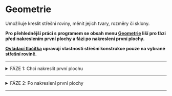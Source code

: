 
<h1>Geometrie</h1>
<p>
Umožňuje kreslit střešní roviny, měnit jejich tvary, rozměry či sklony.
</p>

<p><b>Pro přehlednější práci s programem se obsah menu <u>Geometrie</u> liší pro fázi před nakreslením první plochy a fázi po nakreslení první plochy.</b></p>

<p>
<b><u>Ovládací tlačítka</u> upravují vlastnosti střešní konstrukce pouze na vybrané střešní rovině.</b>
</p>

<hr class="main"> <!-- Vodorovná čára jako oddělovač sekce -->

<details>  <summary>
    <span>FÁZE 1: Chci nakreslit první plochu</span>
  </summary>
  <div class="panel">

<h1>Geometrie</h1>
<p>
Umožňuje kreslit střešní roviny, měnit jejich tvary, rozměry či sklony, taktéž umožňuje nastavit typ skladby střechy.
</p>

<hr class="main"> <!-- Vodorovná čára jako oddělovač sekce -->
<table>
  <tr>
    <td>
      <div style="position: relative; width: 64px; height: 64px;">
        <img src="img/ImportDxfIcon64x64.png" alt="ImportDxfIcon64x64.png" width="64" height="64">
      <div style="position: absolute; bottom: 0; width: 100%; background: none; color: white; font-size: 12px; text-align: center;">
      Podklad
      </div>
      </div>
    </td>
    <td style="vertical-align: middle; font-size: 20px; padding-left: 30px">
      Podklad
    </td>
  </tr>
</table>

<p>Tlačítko <u>Podklad</u> slouží k importu podkladu pro rychlejší kreslení obrysu střechy.</p> 

<p>Po importu pokladu je třeba zkontrolovat jeho rozměry a případně upravit měřítko.</p>

<p><b><u>Úprava měřítka importovaného podkladu</u></b></p>

<ul>
<p><li>
Po kliknutí na mřížku importovaného podkladu je možné měřítko změnit přímo v příslušné buňce v otevřené tabulce. 
</li></p>

<p><li>
Pro úpravu měřítka je taktéž možné použít tlačítko <u>Měřítko</u>, které je umístěno v horní části otevřené tabulky. Pomocí tohoto tlačítka je možné nastavit měřítko podkladu pomocí zvolené hrany, u které známe její skutečné rozměry.
</li></p>
</ul>

{{ modal_video_button("img/VideoImportDXF.mp4") }}

<hr class="main"> <!-- Vodorovná čára jako oddělovač sekce -->

<table>
  <tr>
    <td>
      <div style="position: relative; width: 64px; height: 64px;">
        <img src="img/TiledAreaGeneralIcon64x64.png" alt="TiledAreaGeneralIcon64x64.png" width="64" height="64">
      <div style="position: absolute; bottom: 0; width: 100%; background: none; color: white; font-size: 12px; text-align: center;">
      Plocha
      </div>
      </div>
    </td>
    <td style="vertical-align: middle; font-size: 20px; padding-left: 30px">
      Plocha
    </td>
  </tr>
</table>

<p>
Tlačítko <u>Plocha</u> slouží k zakreslení půdorysného obrysu střešní roviny. Střešní roviny lze kreslit pomocí předdefinovaných tvarů ploch:
</p>

<table>
  <tr>
    <td>
      <div style="position: relative; width: 55px; height: 55px;">
        <img src="img/GeneralLoopIcon64x64.png" alt="GeneralLoopIcon64x64.png" width="55" height="55">
      <div style="position: absolute; bottom: 0; width: 100%; background: none; color: white; font-size: 10px; text-align: center;">
      Obecný
      </div>
      </div>
    </td>
    <td>
      <div style="position: relative; width: 55px; height: 55px;">
        <img src="img/ClassRectLoopIcon64x64.png" alt="ClassRectLoopIcon64x64.png" width="55" height="55">
      <div style="position: absolute; bottom: 0; width: 100%; background: none; color: white; font-size: 10px; text-align: center;">
      Obdélník
      </div>
      </div>
    </td>
    <td>
      <div style="position: relative; width: 55px; height: 55px;">
        <img src="img/ClassTriangleLoopIcon64x64.png" alt="ClassTriangleLoopIcon64x64.png" width="55" height="55">
      <div style="position: absolute; bottom: 0; width: 100%; background: none; color: white; font-size: 10px; text-align: center;">
      Trojúhelník
      </div>
      </div>
    </td>
    <td>
      <div style="position: relative; width: 55px; height: 55px;">
        <img src="img/ClassTrapezoidLoopIcon64x64.png" alt="ClassTrapezoidLoopIcon64x64.png" width="55" height="55">
      <div style="position: absolute; bottom: 0; width: 100%; background: none; color: white; font-size: 10px; text-align: center;">
      Lichoběžník
      </div>
      </div>
    </td>
    <td style="vertical-align: middle; font-size: 20px; padding-left: 30px">
      ... a další
    </td>
  </tr>
</table>

<p>
Po zakreslení či vložení plochy je možné v závislosti na typu plochy upravovat její rozměry a sklon, a také výšku i směr okapové hrany v příslušné otevřené tabulce.
</p>

<hr> <!-- Vodorovná čára jako oddělovač sekce -->

<table>
    <tr>
      <td>
        <div style="position: relative; width: 64px; height: 64px;">
          <img src="img/GeneralLoopIcon64x64.png" alt="GeneralLoopIcon64x64.png" width="64" height="64">
          <div style="position: absolute; bottom: 0; width: 100%; background: none; color: white; font-size: 12px; text-align: center;">
            Obecný
          </div>
        </div>
      </td>
      <td style="vertical-align: middle; font-size: 20px; padding-left: 30px">
        Obecný
      </td>
    </tr>
  </table>

  <p>Tlačítkem <u>Obecný</u> je možné kreslit střešní rovinu libovolného tvaru, přičemž kreslení je možné jednak v půdorysné rovině, ale také ve 3D prostoru. K tomu lze využít:</p>

  <p><b><u>Volné kreslení pomocí kurzoru (lze i ve 3D prostoru)</u></b></p>
  <ul>
    <li><p>Hrany lze kreslit volným klikáním do modelovacího prostoru.</p></li>
    <li><p>Během kreslení hran v půdorysné rovině je možné využít funkce zarovnávání kurzoru podle směrů os X a Y, případně zarovnávání kurzoru kolmo k poslední zadané hraně.</p></li>
    <li><p><b>Při kreslení střešní plochy ve 3D prostoru je třeba využít koncových bodů již namodelovaných střešních ploch a poté změnit typ plochy PROMÍTÁNÍ -> OBECNÝ</b>.
  </ul>

{{ modal_video_button("img/VideoPlanes3D.mp4") }}

  <p><b><u>Globální souřadnice vrcholů polygonu</u></b></p>
  <ul>
    <li><p>Globální souřadnice pro následující vrchol se zapíší ve formátu "X;Y", tedy např. <b>2;4</b></p></li>
  </ul>

{{ modal_video_button("img/VideoPlanesGlobal.mp4") }}

  <p><b><u>Relativní souřadnice vrcholů polygonu</u></b></p>
  <ul>
    <li><p>Relativní souřadnice pro následující vrchol se zapíší ve formátu "@X;Y", tedy např. <b>@2;4</b></p></li>
  </ul>

{{ modal_video_button("img/VideoPlanesRelative.mp4") }}

  <p><b><u>Polární souřadnice vrcholů polygonu</u></b></p>
  <ul>
    <li><p>Polární souřadnice pro následující vrchol se zapíší ve formátu "&gt;alfa;L", tedy např. <b>&gt;135;6</b></p></li>
    <li><p>Zadávaný úhel se odměřuje o kladného směru globální osy X proti směru hodinových ručiček.</p></li>
  </ul>

{{ modal_video_button("img/VideoPlanesPolar.mp4") }}

  <p>Poslední vložený bod je možné smazat pomocí klávesy <b><u>DELETE</u></b>.</p>

<hr> <!-- Vodorovná čára jako oddělovač sekce -->

<table>
  <tr>
    <td>
      <div style="position: relative; width: 64px; height: 64px;">
        <img src="img/ClassRectLoopIcon64x64.png" alt="ClassRectLoopIcon64x64.png" width="64" height="64">
      <div style="position: absolute; bottom: 0; width: 100%; background: none; color: white; font-size: 12px; text-align: center;">
      Obdélník
      </div>
      </div>
    </td>
    <td style="vertical-align: middle; font-size: 20px; padding-left: 30px">
      Obdélník
    </td>
  </tr>
</table>

<p>
Střešní rovinu obdélníkového tvaru lze zadat volným klikáním do půdorysné roviny nebo pomocí jeho rozměrů ve tvaru "X;Y", tedy např. <b>2;4</b>.
</p>

<hr> <!-- Vodorovná čára jako oddělovač sekce -->

<table>
  <tr>
    <td>
      <div style="position: relative; width: 55px; height: 55px;">
        <img src="img/ClassTriangleLoopIcon64x64.png" alt="ClassTriangleLoopIcon64x64.png" width="55" height="55">
      <div style="position: absolute; bottom: 0; width: 100%; background: none; color: white; font-size: 10px; text-align: center;">
      Trojúhelník
      </div>
      </div>
    </td>
    <td>
      <div style="position: relative; width: 55px; height: 55px;">
        <img src="img/ClassTrapezoidLoopIcon64x64.png" alt="ClassTrapezoidLoopIcon64x64.png" width="55" height="55">
      <div style="position: absolute; bottom: 0; width: 100%; background: none; color: white; font-size: 10px; text-align: center;">
      Lichoběžník
      </div>
      </div>
    </td>
    <td style="vertical-align: middle; font-size: 20px; padding-left: 30px">
      ... a další
    </td>
  </tr>
</table>

<p>
Střešní rovinu dalších tvarů lze zadat přímo kliknutím do modelovacího prostoru, následně lze v editační tabulce upravit rozměry.
</p>

<hr class="main"> <!-- Vodorovná čára jako oddělovač sekce -->

<h2>Editace střešních rovin</h2>

<p><b><u>Tabulku pro editaci roviny je možné otevřít kliknutím na zvolenou rovinu.</u></b></p>

<p>
Plochu lze pomocí tlačítek v horní části tabulky kopírovat, smazat, otáčet v půdorysné rovině nebo v rovině plochy, a také posouvat ve všech 3 směrech.
</p>

{{ modal_video_button("img/VideoEditPlanes.mp4") }}

<details>  <summary>
    <span>Další možnosti editace střešních rovin</span>
  </summary>
  <div class="panel">
<h1>Geometrie &gt; Rozměry &gt; Plocha</h1>

  <p> Menu <u><i>Geometrie &gt; Rozměry &gt; Plocha</i></u> přístupné přes kliknutí na zvolenou plochu umožňuje provádět editace střešních rovin přes otevřenou tabulku.

  <p>
  U jednotlivých střešních ploch lze upravovat typ geometrického promítání plochy, rozměry některých tvarů ploch, dále sklon a směr sklonu a také výšku okapové hrany nad půdorysným průmětem roviny.
  </p>
  
  <p>
  Plochu lze pomocí tlačítek v horní části tabulky kopírovat, smazat, otáčet v půdorysné rovině nebo v rovině plochy, a také posouvat ve všech 3 směrech.
  </p>

<hr class="main"> <!-- Vodorovná čára jako oddělovač sekce -->

<table>
    <tr>
      <td>
        <div style="position: relative; width: 64px; height: 64px;">
          <img src="img/LoopEditIcon64x64.png" alt="LoopEditIcon64x64.png" width="64" height="64">
          <div style="position: absolute; bottom: 0; width: 100%; background: none; color: white; font-size: 12px; text-align: center;">
            Geometrie
          </div>
        </div>
      </td>
      <td style="vertical-align: middle; font-size: 20px; padding-left: 30px">
        Geometrie
      </td>
    </tr>
  </table>

  <p>
  Tlačítko <u>Geometrie</u> umožňuje u příslušné střešní roviny provádět další úpravy geometrie. 
  </p>

  <p>
  <b>
  Úpravy je možné provádět po kliknutí na hranu přislušné plochy, u rovin zakreslených pomocí Obecného tvaru je možné využít i některá ze žlutých tlačítek zobrazených u hran.
  </b>
  </p>

  <p><b><u>Roviny zakreslenené pomocí předdefinovaných tvarů</u></b></p>
  
  <ul>
  <li>
  <p>
  U rovin zakreselných pomocí předdefinovaných tvarů (Obdélník, Trojúhelník, Lichoběžník, ...) je možné změnit typ geometrického tvaru a rozměry, případně plochu otáčet kolem roviny Z.
  </p>
  </li>
  </ul>

  <p><b><u>Roviny zakreslené pomocí Obecného tvaru</u></b></p>

  <ul>
  <li>
  <p>
  U rovin zakreselných pomocí Obecného tvar je možné po kliknutí na hranu plochy změnit typ jejího geometrického tvaru (a následně upravovat rozměry), případně plochu otáčet kolem roviny Z.
  </p>
  </li>
  <li>
  <p>
  Po kliknutí na jeden z rohových bodů (zobrazeny červeným křížkem) je možné tomuto bodu v příslušné tabulce upravit pozici v Globálních souřadnicích.
  Tyto body lze na hranu také přidávat pomocí žlutého tlačítka Přidat 
  <img src="img/AddButtonRound.png" alt="AddButtonRound.png" width="20">.

  </ul>

  <hr class="main"> <!-- Vodorovná čára jako oddělovač sekce -->

  <table>
    <tr>
      <td>
        <div style="position: relative; width: 64px; height: 64px;">
          <img src="img/ActionsIcon64x64.png" alt="ActionsIcon64x64.png" width="64" height="64">
          <div style="position: absolute; bottom: 0; width: 100%; background: none; color: white; font-size: 12px; text-align: center;">
            Akce
          </div>
        </div>
      </td>
      <td style="vertical-align: middle; font-size: 20px; padding-left: 30px">
        Akce
      </td>
    </tr>
  </table>

  <p>
  Tlačítkem <u>Akce</u> je možné provádět úpravu pozice a orientace střešní roviny.
  </p>

  <p>
  Roviny je možné otáčet kolem hlavních os X,Y a Z, dále je možné upravit jejich pozici nebo je převrátit.
  </p>
  </div>
  </details>

<hr class="main"> <!-- Vodorovná čára jako oddělovač sekce -->

<table>
  <tr>
    <td>
      <div style="position: relative; width: 64px; height: 64px;">
        <img src="img/ClassRectLoopIcon64x64.png" alt="ClassRectLoopIcon64x64.png" width="64" height="64">
      <div style="position: absolute; bottom: 0; width: 100%; background: none; color: white; font-size: 12px; text-align: center;">
      Otvor
      </div>
      </div>
    </td>
    <td style="vertical-align: middle; font-size: 20px; padding-left: 30px">
      Otvor
    </td>
  </tr>
</table>

<p>
Tlačítkem <u>Otvor</u> je možné do vygenerované střešní roviny vsadit otvor, zakresluje se jako půdorysný průmět.
</p>

<p>
Otvor může být obdélníkový či obecného tvaru a lze mu přiřadit typ otvoru pro komín.
</p>

<p>
Otvor obdélníkového tvaru lze zadat volným klikáním do půdorysné roviny nebo pomocí jeho rozměrů ve tvaru "X;Y", tedy např. <b>2;4</b>. Otvor obecného tvaru lze zakreslit volným klikáním nebo pomocí souřadnicových systémů podobně jako obrys střešní konstrukce.
</p>

<p>
Po kliknutí na příslušný otvor lze pomocí tlačítek v horní části otevřené tabulky měnit jeho typ, polohu či jej smazat.
</p>

{{ modal_video_button("img/VideoEditOpenings.mp4") }}

<hr class="main"> <!-- Vodorovná čára jako oddělovač sekce -->

<table>
  <tr>
    <td>
      <div style="position: relative; width: 64px; height: 64px;">
        <img src="img/DimensionLinearIcon64x64.png" alt="DimensionLinearIcon64x64.png" width="64" height="64">
      <div style="position: absolute; bottom: 0; width: 100%; background: none; color: white; font-size: 12px; text-align: center;">
      Anotace
      </div>
      </div>
    </td>
    <td style="vertical-align: middle; font-size: 20px; padding-left: 30px">
      Anotace
    </td>
  </tr>
</table>

<p>
Tlačítko <u>Anotace</u> umožňuje do modelu přidávat libovolné půdorysné kóty.
</p>

<hr class="main"> <!-- Vodorovná čára jako oddělovač sekce -->

<table>
  <tr>
    <td>
      <div style="position: relative; width: 64px; height: 64px;">
        <img src="img/TapeMeasureIcon64x64.png" alt="TapeMeasureIcon64x64.png" width="64" height="64">
      <div style="position: absolute; bottom: 0; width: 100%; background: none; color: white; font-size: 12px; text-align: center;">
      Měření
      </div>
      </div>
    </td>
    <td style="vertical-align: middle; font-size: 20px; padding-left: 30px">
      Měření
    </td>
  </tr>
</table>

<p>
Tlačítkem <u>Měření</u> je možné zkontrolovat rozměry modelu.
</p>

<hr class="main"> <!-- Vodorovná čára jako oddělovač sekce -->

<table>
  <tr>
    <td>
      <div style="position: relative; width: 64px; height: 64px;">
        <img src="img/MainInsert64x64.png" alt="MainInsert64x64.png" width="64" height="64">
      <div style="position: absolute; bottom: 0; width: 100%; background: none; color: white; font-size: 12px; text-align: center;">
      Přidat
      </div>
      </div>
    </td>
    <td style="vertical-align: middle; font-size: 20px; padding-left: 30px">
      Přidat
    </td>
  </tr>
</table>

<p>
Tlačítkem <u>Přidat</u> je možné do modelového prostoru přidat další (vedlejší) střešní konstrukce.
</p>

<ul>
  <li>
    <p>Střechu definovanou obrysem</p>
  </li>
  <li>
    <p>Další střechu modelovanou po plochách</p>
  </li>
</ul>

</div>
</details>

<hr class="main"> <!-- Vodorovná čára jako oddělovač sekce -->

<details>  <summary>
    <span>FÁZE 2: Po nakreslení první plochy</span>
  </summary>
  <div class="panel">
  <h1>Geometrie</h1>

<table>
  <tr>
    <td>
      <div style="position: relative; width: 64px; height: 64px;">
        <img src="img/Sheated_Building_Page_Building.png" alt="Sheated_Building_Page_Building.png" width="64" height="64">
      <div style="position: absolute; bottom: 0; width: 100%; background: none; color: white; font-size: 12px; text-align: center;">
      Rozměry
      </div>
      </div>
    </td>
    <td style="vertical-align: middle; font-size: 20px; padding-left: 30px">
      Rozměry
    </td>
  </tr>
</table>

<p>
Tlačítko <u>Rozměry</u> slouží ke kreslení a vkládání střešních rovin. Pro tyto roviny je možné dále upravovat jejich geometrii, vytvářet v nich otvory a nastavit parametry pro správné propojení rovin.
</p>
<p>

<hr class="main"> <!-- Vodorovná čára jako oddělovač sekce -->

<!--<table>
  <tr>
    <td>
      <div style="position: relative; width: 64px; height: 64px;">
        <img src="img/RoofSketchIcon64x64.png" alt="RoofSketchIcon64x64.png" width="64" height="64">
      <div style="position: absolute; bottom: 0; width: 100%; background: none; color: white; font-size: 12px; text-align: center;">
      Střecha
      </div>
      </div>
    </td>
    <td style="vertical-align: middle; font-size: 20px; padding-left: 30px">
      Střecha
    </td>
  </tr>
</table>

Tlačítko <u>Střecha</u> umožňuje nastavit typ skladby střechy. Typ krytiny a rozměry sekundární střešní konstrukce lze měnit přes tlačítko <u>Opláštění</u>.

<hr class="main"> <!-- Vodorovná čára jako oddělovač sekce -->

<table>
  <tr>
    <td>
      <div style="position: relative; width: 64px; height: 64px;">
        <img src="img/ImportObjIcon64x64.png" alt="ImportObjIcon64x64.png" width="64" height="64">
      <div style="position: absolute; bottom: 0; width: 100%; background: none; color: white; font-size: 12px; text-align: center;">
      Rosol
      </div>
      </div>
    </td>
    <td style="vertical-align: middle; font-size: 20px; padding-left: 30px">
      Rosol
    </td>
  </tr>
</table>

<p>
Umožňuje upravit rozměry a sklony vygenerovaných hran a ploch, změnit výšku a případně excentricitu střechy.
</p>

<hr class="main"> <!-- Vodorovná čára jako oddělovač sekce -->

<table>
  <tr>
    <td>
      <div style="position: relative; width: 64px; height: 64px;">
        <img src="img/PvgisIcon64x64.png" alt="PvgisIcon64x64.png" width="64" height="64">
      <div style="position: absolute; bottom: 0; width: 100%; background: none; color: white; font-size: 12px; text-align: center;">
      Výkon
      </div>
      </div>
    </td>
    <td style="vertical-align: middle; font-size: 20px; padding-left: 30px">
      Výkon
    </td>
  </tr>
</table>

<p>
Umožňuje vyhodnotit potenciální výkon solárního záření na jednotlivé střešní plochy.
</p>

<p>
...Funkcionalita tlačítka <u>Výkon</u> se připravuje pro budoucí verzi programu...
</p>

<hr class="main"> <!-- Vodorovná čára jako oddělovač sekce -->

<table>
  <tr>
    <td>
      <div style="position: relative; width: 64px; height: 64px;">
        <img src="img/DimensionLinearIcon64x64.png" alt="DimensionLinearIcon64x64.png" width="64" height="64">
      <div style="position: absolute; bottom: 0; width: 100%; background: none; color: white; font-size: 12px; text-align: center;">
      Anotace
      </div>
      </div>
    </td>
    <td style="vertical-align: middle; font-size: 20px; padding-left: 30px">
      Anotace
    </td>
  </tr>
</table>

<p>
Tlačítko <u>Anotace</u> umožňuje do modelu přidávat libovolné půdorysné kóty.
</p>

<hr class="main"> <!-- Vodorovná čára jako oddělovač sekce -->

<table>
  <tr>
    <td>
      <div style="position: relative; width: 64px; height: 64px;">
        <img src="img/TapeMeasureIcon64x64.png" alt="TapeMeasureIcon64x64.png" width="64" height="64">
      <div style="position: absolute; bottom: 0; width: 100%; background: none; color: white; font-size: 12px; text-align: center;">
      Měření
      </div>
      </div>
    </td>
    <td style="vertical-align: middle; font-size: 20px; padding-left: 30px">
      Měření
    </td>
  </tr>
</table>

<p>
Tlačítkem <u>Měření</u> je možné zkontrolovat rozměry modelu.
</p>

</div>
</details>

<hr class="main"> <!-- Vodorovná čára jako oddělovač sekce -->

<!-- product: HiStruct Roofs -->


